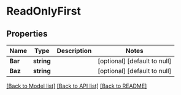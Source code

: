 # ReadOnlyFirst

## Properties
Name | Type | Description | Notes
------------ | ------------- | ------------- | -------------
**Bar** | **string** |  | [optional] [default to null]
**Baz** | **string** |  | [optional] [default to null]

[[Back to Model list]](../README.md#documentation-for-models) [[Back to API list]](../README.md#documentation-for-api-endpoints) [[Back to README]](../README.md)

